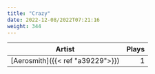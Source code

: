```yaml
---
title: "Crazy"
date: 2022-12-08/2022T07:21:16
weight: 344
---
```




 Artist | Plays 
----- | -----:
[Aerosmith]({{< ref "a39229">}}) | 1
